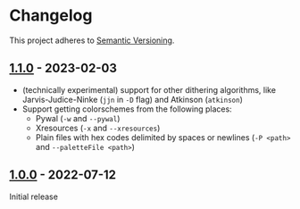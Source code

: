 # Changelog
This project adheres to [Semantic Versioning](https://semver.org).

## [1.1.0] - 2023-02-03
- (technically experimental) support for other dithering algorithms, like
Jarvis-Judice-Ninke (`jjn` in `-D` flag) and Atkinson (`atkinson`)
- Support getting colorschemes from the following places:
	- Pywal (`-w` and `--pywal`)
	- Xresources (`-x` and `--xresources`)
	- Plain files with hex codes delimited by spaces or newlines (`-P <path>` and `--paletteFile <path>`)

## [1.0.0] - 2022-07-12
Initial release

[1.1.0]: https://github.com/TorchedSammy/Aster/releases/tag/v1.0.0...v1.1.0
[1.0.0]: https://github.com/TorchedSammy/Aster/releases/tag/v1.0.0

